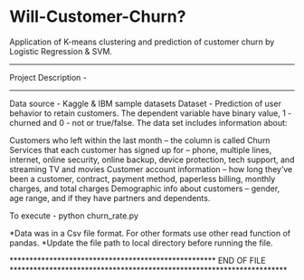 # Will-Customer-Churn?
Application of K-means clustering and prediction of customer churn by Logistic Regression &amp; SVM.
******************************************
Project Description -
******************************************
Data source - Kaggle & IBM sample datasets
Dataset - Prediction of user behavior to retain customers. The dependent variable have binary value, 1 - churned and 0 - not or true/false. The data set includes information about:

Customers who left within the last month – the column is called Churn
Services that each customer has signed up for – phone, multiple lines, internet, online security, online backup, device protection, tech support, and streaming TV and movies
Customer account information – how long they’ve been a customer, contract, payment method, paperless billing, monthly charges, and total charges
Demographic info about customers – gender, age range, and if they have partners and dependents.

To execute - python churn_rate.py

*Data was in a Csv file format. For other formats use other read function of pandas.
*Update the file path to local directory before running the file.


**************************************************** END OF FILE **********************************************************************
